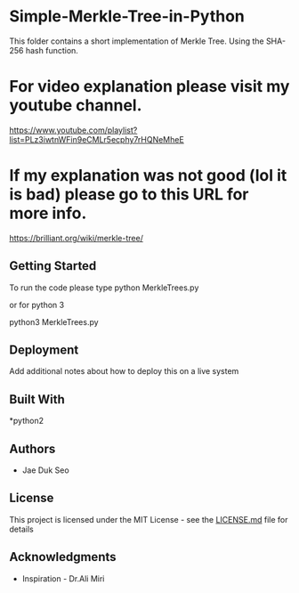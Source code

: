 # Simple-Merkle-Tree-in-Python
This folder contains a short implementation of Merkle Tree. Using the SHA-256 hash function. 

# For video explanation please visit my youtube channel.
https://www.youtube.com/playlist?list=PLz3iwtnWFin9eCMLr5ecphy7rHQNeMheE

# If my explanation was not good (lol it is bad) please go to this URL for more info.
https://brilliant.org/wiki/merkle-tree/

## Getting Started
To run the code please type
python MerkleTrees.py

or for python 3

python3 MerkleTrees.py

## Deployment

Add additional notes about how to deploy this on a live system

## Built With
*python2
 

## Authors

* Jae Duk Seo

## License

This project is licensed under the MIT License - see the [LICENSE.md](LICENSE.md) file for details

## Acknowledgments


* Inspiration - Dr.Ali Miri 


